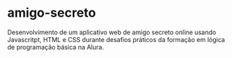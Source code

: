 # amigo-secreto
Desenvolvimento de um aplicativo web de amigo secreto online usando Javascritpt, HTML e CSS durante desafios práticos da formação em lógica de programação básica na Alura.
